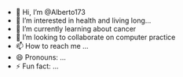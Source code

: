 - 👋 Hi, I’m @Alberto173
- 👀 I’m interested in health and living long...
- 🌱 I’m currently learning about cancer
- 💞️ I’m looking to collaborate on computer practice
- 📫 How to reach me ...
- 😄 Pronouns: ...
- ⚡ Fun fact: ...

<!---
Alberto173/Alberto173 is a ✨ special ✨ repository because its `README.md` (this file) appears on your GitHub profile.
You can click the Preview link to take a look at your changes.
--->

